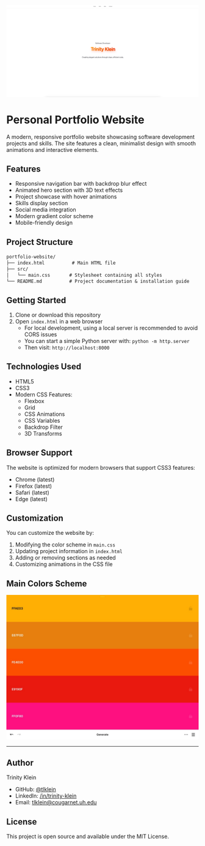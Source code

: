 
 ![alt text](image.png)

# Personal Portfolio Website

A modern, responsive portfolio website showcasing software development projects and skills. The site features a clean, minimalist design with smooth animations and interactive elements.

## Features

- Responsive navigation bar with backdrop blur effect
- Animated hero section with 3D text effects
- Project showcase with hover animations
- Skills display section
- Social media integration
- Modern gradient color scheme
- Mobile-friendly design

## Project Structure

```
portfolio-website/
├── index.html          # Main HTML file
├── src/
│   └── main.css       # Stylesheet containing all styles
└── README.md          # Project documentation & installation guide
```

## Getting Started

1. Clone or download this repository
2. Open `index.html` in a web browser
   - For local development, using a local server is recommended to avoid CORS issues
   - You can start a simple Python server with: `python -m http.server`
   - Then visit: `http://localhost:8000`

## Technologies Used

- HTML5
- CSS3
- Modern CSS Features:
  - Flexbox
  - Grid
  - CSS Animations
  - CSS Variables
  - Backdrop Filter
  - 3D Transforms

## Browser Support

The website is optimized for modern browsers that support CSS3 features:
- Chrome (latest)
- Firefox (latest)
- Safari (latest)
- Edge (latest)

## Customization

You can customize the website by:
1. Modifying the color scheme in `main.css`
2. Updating project information in `index.html`
3. Adding or removing sections as needed
4. Customizing animations in the CSS file


## Main Colors Scheme
 ![alt text](83A0CF27-32C8-49B9-A705-62098B96681D_1_105_c.jpeg)


---


## Author

Trinity Klein
- GitHub: [@tlklein](https://github.com/tlklein)
- LinkedIn: [/in/trinity-klein](https://linkedin.com/in/trinity-klein)
- Email: tlklein@cougarnet.uh.edu



## License

This project is open source and available under the MIT License.
